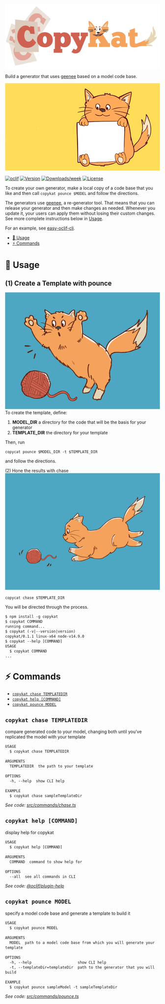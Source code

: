 
[//]: # ( ns__file unit: standard, comp: README.md )

[//]: # ( ns__custom_start beginning )

[//]: # ( ns__custom_end beginning )

[//]: # ( ns__start_section intro )

[//]: # ( ns__custom_start description )

![logo](src/custom/images/copykat-logo.jpg)

Build a generator that uses [geenee](https://www.npmjs.com/package/geenee) based on a model code base.  

[//]: # ( ns__custom_end description )

[//]: # ( ns__custom_start afterDescription )

![happy cat](src/custom/images/COPYKAT-GIF3.gif)

[//]: # ( ns__custom_end afterDescription )

[//]: # ( ns__custom_start badges )

[//]: # ( ns__start_section usageSection )
[![oclif](https://img.shields.io/badge/cli-oclif-brightgreen.svg)](https://oclif.io)
[![Version](https://img.shields.io/npm/v/copykat.svg)](https://npmjs.org/package/copykat)
[![Downloads/week](https://img.shields.io/npm/dw/copykat.svg)](https://npmjs.org/package/copykat)
[![License](https://img.shields.io/npm/l/copykat.svg)](https://github.com//blob/master/package.json)

[//]: # ( ns__custom_end badges )

[//]: # ( ns__end_section intro )


[//]: # ( ns__custom_start beforeToc )
To create your own generator, make a local copy of a code base that you like and then call `copykat pounce $MODEL` and follow the directions.

The generators use [geenee](https://www.npmjs.com/package/geenee), a re-generator tool.  That means that you can release your generator and then make changes as needed.  Whenever you update it,
your users can apply them without losing their custom changes.  See more complete instructions below in [Usage](#usage).

For an example, see [easy-oclif-cli](https://www.npmjs.com/package/easy-oclif-cli).

[//]: # ( ns__custom_end beforeToc )

[//]: # ( ns__custom_start toc )
<!-- toc -->
* [:wrench: Usage](#usage)
* [:zap: Commands](#commands)
<!-- tocstop -->

[//]: # ( ns__custom_end toc )

[//]: # ( ns__custom_start usage )
# :wrench: Usage
## (1) Create a Template with pounce
![pounce image](src/custom/images/ck-pounce.jpg)
To create the template, define:
1. **MODEL_DIR** a directory for the code that will be the basis for your generator
2. **TEMPLATE_DIR** the directory for your template

Then, run
```
copycat pounce $MODEL_DIR -t $TEMPLATE_DIR
```
and follow the directions.

(2) Hone the results with chase
![chaser](src/custom/images/ck-chase.jpg)
```
copycat chase $TEMPLATE_DIR
```
You will be directed through the process.

<!-- usage -->
```sh-session
$ npm install -g copykat
$ copykat COMMAND
running command...
$ copykat (-v|--version|version)
copykat/0.1.1 linux-x64 node-v14.9.0
$ copykat --help [COMMAND]
USAGE
  $ copykat COMMAND
...
```
<!-- usagestop -->

[//]: # ( ns__custom_end usage )

[//]: # ( ns__end_section usageSection )


[//]: # ( ns__start_section commandsSection )
# :zap: Commands


[//]: # ( ns__custom_start commands )
<!-- commands -->
* [`copykat chase TEMPLATEDIR`](#copykat-chase-templatedir)
* [`copykat help [COMMAND]`](#copykat-help-command)
* [`copykat pounce MODEL`](#copykat-pounce-model)

## `copykat chase TEMPLATEDIR`

compare generated code to your model, changing both until you've replicated the model with your template

```
USAGE
  $ copykat chase TEMPLATEDIR

ARGUMENTS
  TEMPLATEDIR  the path to your template

OPTIONS
  -h, --help  show CLI help

EXAMPLE
  $ copykat chase sampleTemplateDir
```

_See code: [src/commands/chase.ts](https://github.com/YizYah/copykat/blob/v0.1.1/src/commands/chase.ts)_

## `copykat help [COMMAND]`

display help for copykat

```
USAGE
  $ copykat help [COMMAND]

ARGUMENTS
  COMMAND  command to show help for

OPTIONS
  --all  see all commands in CLI
```

_See code: [@oclif/plugin-help](https://github.com/oclif/plugin-help/blob/v3.2.1/src/commands/help.ts)_

## `copykat pounce MODEL`

specify a model code base and generate a template to build it

```
USAGE
  $ copykat pounce MODEL

ARGUMENTS
  MODEL  path to a model code base from which you will generate your template

OPTIONS
  -h, --help                     show CLI help
  -t, --templateDir=templateDir  path to the generator that you will build

EXAMPLE
  $ copykat pounce sampleModel -t sampleTemplateDir
```

_See code: [src/commands/pounce.ts](https://github.com/YizYah/copykat/blob/v0.1.1/src/commands/pounce.ts)_
<!-- commandsstop -->

[//]: # ( ns__custom_end commands )

[//]: # ( ns__end_section commandsSection )
